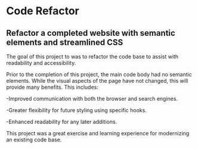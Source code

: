 # Code Refactor

## Refactor a completed website with semantic elements and streamlined CSS

The goal of this project to was to refactor the code base to assist with readability and accessibility.

Prior to the completion of this project, the main code body had no semantic elements. While the visual aspects of the page have not changed, this will provide many benefits. This includes:

-Improved communication with both the browser and search engines.

-Greater flexibility for future styling using specific hooks. 

-Enhanced readability for any later additions.

This project was a great exercise and learning experience for modernizing an existing code base.
